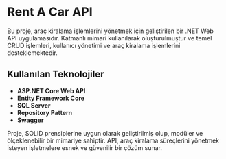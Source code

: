 # Rent A Car API

Bu proje, araç kiralama işlemlerini yönetmek için geliştirilen bir .NET Web API uygulamasıdır. Katmanlı mimari kullanılarak oluşturulmuştur ve temel CRUD işlemleri, kullanıcı yönetimi ve araç kiralama işlemlerini desteklemektedir.

## Kullanılan Teknolojiler

- **ASP.NET Core Web API**
- **Entity Framework Core**
- **SQL Server**
- **Repository Pattern**
- **Swagger**

Proje, SOLID prensiplerine uygun olarak geliştirilmiş olup, modüler ve ölçeklenebilir bir mimariye sahiptir. API, araç kiralama süreçlerini yönetmek isteyen işletmelere esnek ve güvenilir bir çözüm sunar.


